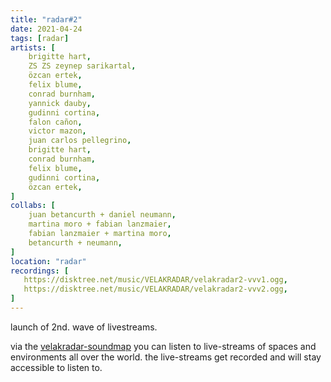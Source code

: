 ```yaml
---
title: "radar#2"
date: 2021-04-24
tags: [radar]
artists: [
    brigitte hart,
    ZS ZS zeynep sarikartal,
    özcan ertek,
    felix blume,
    conrad burnham,
    yannick dauby,
    gudinni cortina,
    falon cañon,
    victor mazon,
    juan carlos pellegrino,
    brigitte hart,
    conrad burnham,
    felix blume,
    gudinni cortina,
    özcan ertek,
]
collabs: [
    juan betancurth + daniel neumann,
    martina moro + fabian lanzmaier,
    fabian lanzmaier + martina moro,
    betancurth + neumann,
]
location: "radar"
recordings: [
   https://disktree.net/music/VELAKRADAR/velakradar2-vvv1.ogg,
   https://disktree.net/music/VELAKRADAR/velakradar2-vvv2.ogg,
]
---
```

launch of 2nd. wave of livestreams.

via the [velakradar-soundmap](https://velakradar.klingt.org/radar.php) you can listen to live-streams of spaces and environments all over the world. the live-streams get recorded and will stay accessible to listen to.
